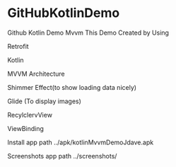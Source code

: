 # GitHubKotlinDemo
Github Kotlin Demo Mvvm
This Demo Created by Using

Retrofit

Kotlin

MVVM Architecture

Shimmer Effect(to show loading data nicely)

Glide (To display images)

RecylclervView

ViewBinding

Install app path ../apk/kotlinMvvmDemoJdave.apk

Screenshots app path ../screenshots/